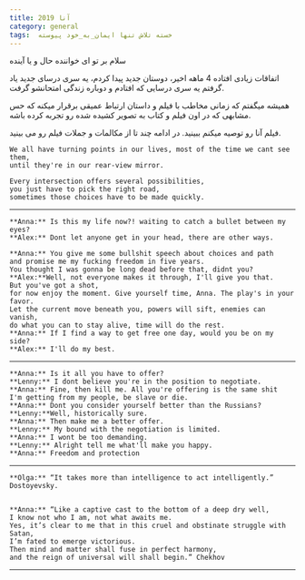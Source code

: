 ```yaml
---
title: آنا 2019
category: general
tags:  خسته تلاش تنها ایمان_به_خود پیوسته
---
```






سلام بر تو ای خواننده حال و یا آینده

اتفاقات زیادی افتاده 4 ماهه اخیر، دوستان جدید پیدا کردم، یه سری درسای جدید یاد گرفتم یه سری درسایی که افتادم و دوباره زندگی امتحانشو گرفت.

  همیشه میگفتم که زمانی مخاطب با فیلم و داستان ارتباط عمیقی برقرار میکنه که  حس مشابهی که در اون فیلم و کتاب به تصویر کشیده شده رو تجربه کرده باشه.

فیلم آنا رو توصیه میکنم ببینید. در ادامه چند تا از مکالمات و جملات فیلم رو می بینید.

    We all have turning points in our lives, most of the time we cant see them,
    until they're in our rear-view mirror.
    
    Every intersection offers several possibilities,
    you just have to pick the right road,  
    sometimes those choices have to be made quickly.

--------------

    **Anna:** Is this my life now?! waiting to catch a bullet between my eyes?
    **Alex:** Dont let anyone get in your head, there are other ways.

    **Anna:** You give me some bullshit speech about choices and path 
    and promise me my fucking freedom in five years. 
    You thought I was gonna be long dead before that, didnt you?
    **Alex:**Well, not everyone makes it through, I'll give you that. 
    But you've got a shot,
    for now enjoy the moment. Give yourself time, Anna. The play's in your favor.
    Let the current move beneath you, powers will sift, enemies can vanish, 
    do what you can to stay alive, time will do the rest.
    **Anna:** If I find a way to get free one day, would you be on my side?
    **Alex:** I'll do my best.

---------------

    **Anna:** Is it all you have to offer?
    **Lenny:** I dont believe you're in the position to negotiate.
    **Anna:** Fine, then kill me. All you're offering is the same shit 
    I'm getting from my people, be slave or die.
    **Anna:** Dont you consider yourself better than the Russians?
    **Lenny:**Well, historically sure.
    **Anna:** Then make me a better offer.
    **Lenny:** My bound with the negotiation is limited.
    **Anna:** I wont be too demanding.
    **Lenny:** Alright tell me what'll make you happy.
    **Anna:** Freedom and protection

----------------

    **Olga:** “It takes more than intelligence to act intelligently.” Dostoyevsky.


    **Anna:** “Like a captive cast to the bottom of a deep dry well, 
    I know not who I am, not what awaits me. 
    Yes, it’s clear to me that in this cruel and obstinate struggle with Satan,
    I’m fated to emerge victorious.
    Then mind and matter shall fuse in perfect harmony, 
    and the reign of universal will shall begin.” Chekhov

-----------------



